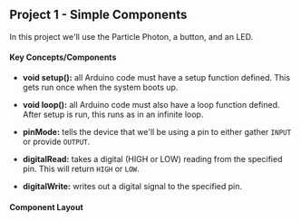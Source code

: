 ## Project 1 - Simple Components

In this project we'll use the Particle Photon, a button, and an LED.

#### Key Concepts/Components
- **void setup():** all Arduino code must have a setup function defined. This gets run once when the system boots up.

- **void loop():** all Arduino code must also have a loop function defined. After setup is run, this runs as in an infinite loop.

- **pinMode:** tells the device that we'll be using a pin to either gather `INPUT` or provide `OUTPUT`.

- **digitalRead:** takes a digital (HIGH or LOW) reading from the specified pin. This will return `HIGH` or `LOW`.

- **digitalWrite:** writes out a digital signal to the specified pin.

#### Component Layout
